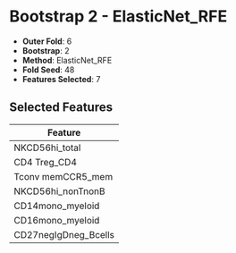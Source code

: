 # Bootstrap 2 - ElasticNet_RFE

- **Outer Fold**: 6
- **Bootstrap**: 2
- **Method**: ElasticNet_RFE
- **Fold Seed**: 48
- **Features Selected**: 7

## Selected Features

| Feature |
|---------|
| NKCD56hi_total |
| CD4 Treg_CD4 |
| Tconv memCCR5_mem |
| NKCD56hi_nonTnonB |
| CD14mono_myeloid |
| CD16mono_myeloid |
| CD27negIgDneg_Bcells |
